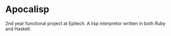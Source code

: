 # Apocalisp
2nd year functional project at Epitech. A lisp interpretor written in both Ruby and Haskell.
